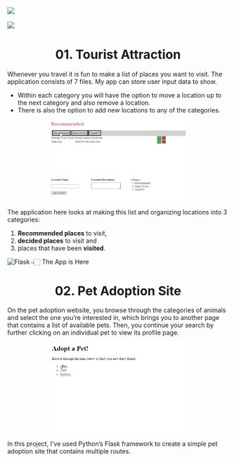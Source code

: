 

<a align='right' href="https://www.python.org/"><img src="http://ForTheBadge.com/images/badges/made-with-python.svg"/></a>

<a align='left' href="https://github.com/Emon-ProCoder7"><img src="https://img.shields.io/badge/author-MdTabassumHossainEmon-teal"/></a>


<h1 align = 'center'><strong>01. Tourist Attraction </strong></h1>

Whenever you travel it is fun to make a list of places you want to visit.  The application consists of 7 files. My app can store user input data to show.

- Within each category you will have the option to move a location up to the next category and also remove a location.
- There is also the option to add new locations to any of the categories. 

 <p align ='center'><img alt="Profile" width="307px" src="https://raw.githubusercontent.com/Emon-ProCoder7/flask_framework/master/TouristAttraction_app/Travel.gif"></p>

The application here looks at making this list and organizing locations into 3 categories:
   1. **Recommended places** to visit, 
   2. **decided places** to visit and 
   3. places that have been **visited**. 
  
 



👈🏻 The App is Here[<img align="left" alt="Flask" src="https://img.shields.io/badge/flask%20-%23000.svg?&style=for-the-badge&logo=flask&logoColor=white"/>](https://github.com/Emon-ProCoder7/flask_framework)



<h1 align = 'center'><strong>02. Pet Adoption Site </strong></h1>  

  On the pet adoption website, you browse through the categories of animals and select the one you’re interested in, which brings you to another page that contains a list of available pets. Then, you continue your search by further clicking on an individual pet to view its profile page.
  
 <p align ='center'><img alt="Profile" width="307px" src="https://raw.githubusercontent.com/Emon-ProCoder7/flask_framework/master/first_app/pet_adoption.gif"></p>

In this project, I've used Python’s Flask framework to create a simple pet adoption site that contains multiple routes.



<br><br><br><br>
